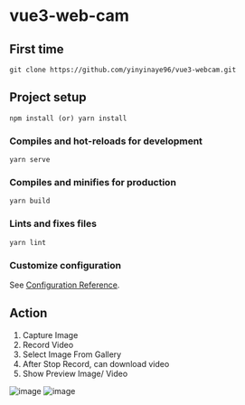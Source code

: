 # vue3-web-cam

## First time
```
git clone https://github.com/yinyinaye96/vue3-webcam.git
```

## Project setup
```
npm install (or) yarn install
```

### Compiles and hot-reloads for development
```
yarn serve
```

### Compiles and minifies for production
```
yarn build
```

### Lints and fixes files
```
yarn lint
```

### Customize configuration
See [Configuration Reference](https://cli.vuejs.org/config/).


## Action

1. Capture Image
2. Record Video
3. Select Image From Gallery
4. After Stop Record, can download video
5. Show Preview Image/ Video


![image](https://user-images.githubusercontent.com/60867210/196072758-42e8edd6-ed70-44bb-99d3-8ea312bf0a46.png)
![image](https://user-images.githubusercontent.com/60867210/196072833-ce44099d-1ea7-402d-83bf-a1b1c4daca5d.png)
